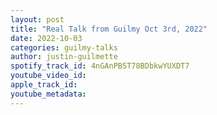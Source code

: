 ```yaml
---
layout: post
title: "Real Talk from Guilmy Oct 3rd, 2022"
date: 2022-10-03
categories: guilmy-talks
author: justin-guilmette
spotify_track_id: 4nGAnPB5T78BDbkwYUXDT7
youtube_video_id: 
apple_track_id: 
youtube_metadata: 
---
```

